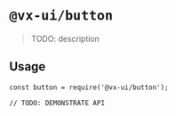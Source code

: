 # `@vx-ui/button`

> TODO: description

## Usage

```
const button = require('@vx-ui/button');

// TODO: DEMONSTRATE API
```
